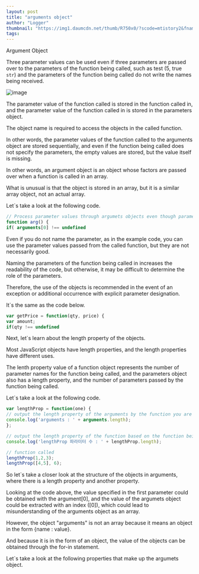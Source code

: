 ```yaml
---
layout: post
title: "arguments object"
author: "Logger"
thumbnail: "https://img1.daumcdn.net/thumb/R750x0/?scode=mtistory2&fname=https%3A%2F%2Ft1.daumcdn.net%2Fcfile%2Ftistory%2F2317F03656A00F9927"
tags: 
---
```



Argument Object

Three parameter values can be used even if three parameters are passed over to the parameters of the function being called, such as test (5, true `str`) and the parameters of the function being called do not write the names being received.

![image](https://t1.daumcdn.net/cfile/tistory/2317F03656A00F9927)

The parameter value of the function called is stored in the function called in, and the parameter value of the function called in is stored in the parameters object.

The object name is required to access the objects in the called function.

In other words, the parameter values of the function called to the arguments object are stored sequentially, and even if the function being called does not specify the parameters, the empty values are stored, but the value itself is missing.

In other words, an argument object is an object whose factors are passed over when a function is called in an array.

What is unusual is that the object is stored in an array, but it is a similar array object, not an actual array.

Let`s take a look at the following code.

```js
// Process parameter values through argumets objects even though parameters are not specified for the function being called
function arg() {
if( arguments[0] !== undefined
```

Even if you do not name the parameter, as in the example code, you can use the parameter values passed from the called function, but they are not necessarily good.

Naming the parameters of the function being called in increases the readability of the code, but otherwise, it may be difficult to determine the role of the parameters.

Therefore, the use of the objects is recommended in the event of an exception or additional occurrence with explicit parameter designation.

It`s the same as the code below.

```js
var getPrice = function(qty, price) {
var amount;
if(qty !== undefined
```

Next, let`s learn about the length property of the objects.

Most JavaScript objects have length properties, and the length properties have different uses.

The lenth property value of a function object represents the number of parameter names for the function being called, and the parameters object also has a length property, and the number of parameters passed by the function being called.

Let`s take a look at the following code.

```js
var lengthProp = function(one) {
// output the length property of the arguments by the function you are calling
console.log('arguments : ' + arguments.length);
};

// output the length property of the function based on the function being called
console.log('lengthProp 파라미터 수 : ' + lengthProp.length);

// function called
lengthProp(1,2,3);
lengthProp([4,5], 6);
```

So let`s take a closer look at the structure of the objects in arguments, where there is a length property and another property.

Looking at the code above, the value specified in the first parameter could be obtained with the argument[0], and the value of the argumets object could be extracted with an index ([0]), which could lead to misunderstanding of the arguments object as an array.

However, the object "arguments" is not an array because it means an object in the form {name : value}.

And because it is in the form of an object, the value of the objects can be obtained through the for-in statement.

Let`s take a look at the following properties that make up the argumets object.
